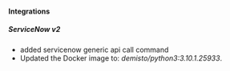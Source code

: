 
#### Integrations
##### ServiceNow v2
- added servicenow generic api call command
- Updated the Docker image to: *demisto/python3:3.10.1.25933*.
